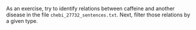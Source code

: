 As an exercise, try to identify relations between caffeine and another disease in the file `chebi_27732_sentences.txt`. Next, filter those relations by a given type.

